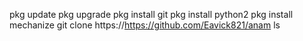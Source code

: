 pkg update
pkg upgrade
pkg install git
pkg install python2
pkg install mechanize
git clone https://https://github.com/Eavick821/anam
ls

